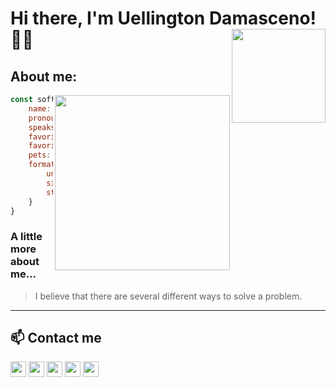 # Hi there, I'm Uellington Damasceno! 👋🏿 <a href="https://github.com/antonkomarev/github-profile-views-counter"><img width="150px" align="right" src="https://komarev.com/ghpvc/?username=UellingtonDamasceno&color=brightgreen&style=flat"></a>


## About me:
<img height="280" align="right" src="https://octodex.github.com/images/daftpunktocat-guy.gif">

```javascript
const softwareDeveloper = {
    name: "Uellington Damasceno",
    pronouns: ["He", "Him"],
    speaks: ["Portuguese ", "English"],
    favoriteDataStructure: "Graph",
    favoriteDesignPattern: "State",
    pets: ["Parakeet", "Cat"],
    formation: {
        university: "UEFS", 
        since: 2017.1,
        status: "In progress..."
    }
}
```
 
### A little more about me...

>I believe that there are several different ways to solve a problem.

----
## 📫 Contact me
<code><a href="https://www.facebook.com/uellington1" title="Facebook"><img height="25" src="https://image.flaticon.com/icons/svg/2111/2111398.svg"></a></code>
<code><a href="mailto:uellington99@gmail.com" title="Gmail"><img height="25" src="https://image.flaticon.com/icons/svg/732/732200.svg"></a></code>
<code><a href="https://www.instagram.com/damasceno_u/" title="Instagram"><img height="25" src="https://image.flaticon.com/icons/svg/174/174855.svg"></a></code>
<code><a href="https://www.linkedin.com/in/uellington-damasceno-79759b164/" title="Linkedin"><img height="25" src="https://image.flaticon.com/icons/svg/174/174857.svg"></a></code>
<code><a href="https://twitter.com/uellington99" title="Twitter"><img height="25" src="https://image.flaticon.com/icons/svg/1409/1409937.svg"></a></code>

<!--
**UellingtonDamasceno/UellingtonDamasceno** is a ✨ _special_ ✨ repository because its `README.md` (this file) appears on your GitHub profile.

Here are some ideas to get you started:

- 🔭 I’m currently working on ...
- 🌱 I’m currently learning ...
- 👯 I’m looking to collaborate on ...
- 🤔 I’m looking for help with ...
- 💬 Ask me about ...
- 📫 How to reach me: ...
- 😄 Pronouns: ...
- ⚡ Fun fact: ...
-->
